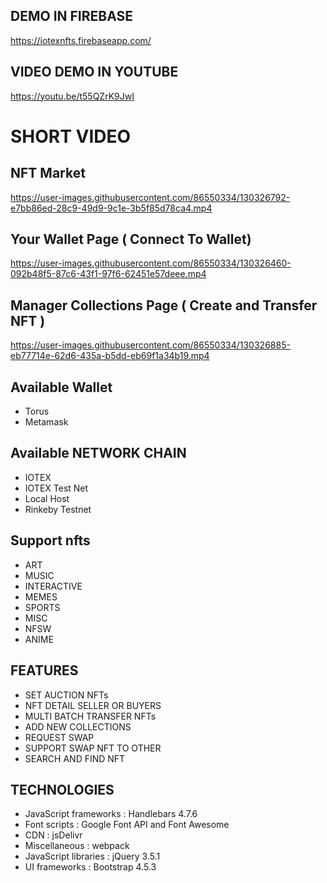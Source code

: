 ## DEMO IN FIREBASE
https://iotexnfts.firebaseapp.com/
## VIDEO DEMO IN YOUTUBE
https://youtu.be/t55QZrK9JwI

# SHORT VIDEO
## NFT Market 
https://user-images.githubusercontent.com/86550334/130326792-e7bb86ed-28c9-49d9-9c1e-3b5f85d78ca4.mp4

## Your Wallet Page ( Connect To Wallet)
https://user-images.githubusercontent.com/86550334/130326460-092b48f5-87c6-43f1-97f6-62451e57deee.mp4

## Manager Collections Page ( Create and Transfer NFT )
https://user-images.githubusercontent.com/86550334/130326885-eb77714e-62d6-435a-b5dd-eb69f1a34b19.mp4

## Available Wallet
- Torus 
- Metamask 
## Available NETWORK CHAIN
- IOTEX
- IOTEX Test Net
- Local Host
- Rinkeby Testnet
## Support nfts
- ART
- MUSIC
- INTERACTIVE
- MEMES
- SPORTS
- MISC
- NFSW
- ANIME

## FEATURES
- SET AUCTION NFTs 
- NFT DETAIL SELLER OR BUYERS
- MULTI BATCH TRANSFER NFTs
- ADD NEW COLLECTIONS
- REQUEST SWAP
- SUPPORT SWAP NFT TO OTHER 
- SEARCH AND FIND NFT 

## TECHNOLOGIES
- JavaScript frameworks : Handlebars 4.7.6
- Font scripts : Google Font API and Font Awesome
- CDN : jsDelivr
- Miscellaneous : webpack
- JavaScript libraries : jQuery 3.5.1
- UI frameworks : Bootstrap 4.5.3
